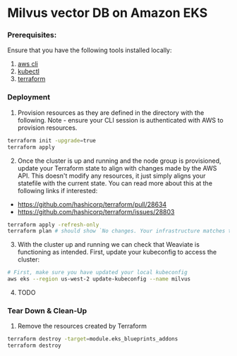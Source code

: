 # Milvus vector DB on Amazon EKS

### Prerequisites:

Ensure that you have the following tools installed locally:

1. [aws cli](https://docs.aws.amazon.com/cli/latest/userguide/install-cliv2.html)
2. [kubectl](https://Kubernetes.io/docs/tasks/tools/)
3. [terraform](https://learn.hashicorp.com/tutorials/terraform/install-cli)

### Deployment

1. Provision resources as they are defined in the directory with the following. Note - ensure your CLI session is authenticated with AWS to provision resources.

```bash
terraform init -upgrade=true
terraform apply
```

2. Once the cluster is up and running and the node group is provisioned, update your Terraform state to align with changes made by the AWS API. This doesn't modify any resources, it just simply aligns your statefile with the current state. You can read more about this at the following links if interested:

- https://github.com/hashicorp/terraform/pull/28634
- https://github.com/hashicorp/terraform/issues/28803

```bash
terraform apply -refresh-only
terraform plan # should show `No changes. Your infrastructure matches the configuration.`
```

3. With the cluster up and running we can check that Weaviate is functioning as intended. First, update your kubeconfig to access the cluster:

```bash
# First, make sure you have updated your local kubeconfig
aws eks --region us-west-2 update-kubeconfig --name milvus
```

4. TODO

### Tear Down & Clean-Up

1. Remove the resources created by Terraform

```bash
terraform destroy -target=module.eks_blueprints_addons
terraform destroy
```
